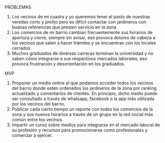 PROBLEMAS

1. Los vecinos de mi cuadra y yo queremos tener el pasto de nuestras veredas corto y prolijo pero es difícil contactar con jardineros
   con buenas referencias que presten servicio en la zona.
2. Los comercios de mi barrio cambian frecuentemente sus horarios de apertura y cierre, siempre sin avisar, eso provoca dolores de
   cabeza a los vecinos que salen a hacer trámites y se encuentran con los locales cerrados.
3. Muchos graduados de diversas carreras terminan la universidad y no saben cómo integrarse a sus respectivos mercados laborales, eso
   provoca frustración y desorientación en los graduados.

MVP

1. Proponer un medio online al que podamos acceder todos los vecinos del barrio donde estén ordenados los jardineros de la zona por ranking actualizado y comentarios de clientes. En principio, dicho medio puede ser consultado a través de whatsapp, facebook o la app más utilizada por los vecinos del barrio.
2. Publicar cada cierto tiempo un reporte con todos los comercios de la zona y sus nuevos horarios a través de un grupo en la red social más común entre los vecinos.
3. Impartir un curso sobre medios para integrarse en el mercado laboral de su profesión y recursos para promocionarse como profesionales y comenzar a ejercer.
